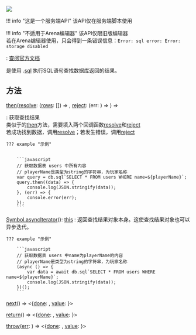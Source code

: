 <a href="https://github.com/qndm"><img src="https://img.shields.io/badge/%E8%B4%A1%E7%8C%AE%E8%80%85-qndm-blue"></img></a>

!!! info "这是一个服务端API"
    该API仅在服务端脚本使用

!!! info "不适用于Arena编辑器"
    该API仅限旧版编辑器  
    若在Arena编辑器使用，只会得到一条错误信息：`Error: sql error: Error: storage disabled`

: [查阅官方文档](https://box3.yuque.com/org-wiki-box3-ev7rl4/guide/sgq16q6t6e3pzz2c)

[](Box3QueryResult)是使用 [](db).[sql](method) 执行SQL语句查找数据库返回的结果。


## 方法
[then](method)([resolve](callbackArg): ([rows](arg): [](any)[]) => [](any), [reject](callbackArg): (err: [](any)) => [](any)) => [](void)

:   获取查找结果  
    类似于[](Promise)的[then](method)方法，需要填入两个回调函数[resolve](callbackArg)和[reject](callbackArg)  
    若成功找到数据，调用[resolve](callbackArg)；若发生错误，调用[reject](callbackArg)

    ??? example "示例"

        
        ```javascript
        // 获取数据表 users 中所有内容
        // playerName是类型为string的字符串，为玩家名称
        var query = db.sql`SELECT * FROM users WHERE name=${playerName}`;
        query.then((data) => {
            console.log(JSON.stringify(data));
        }, (err) => {
            console.error(err);
        });
        ```

[Symbol.asyncIterator](method)(): [this](keyword)
:   返回查找结果对象本身。这使查找结果对象也可以异步迭代。

    ??? example "示例"

        ```javascript
        // 获取数据表 users 中name为playerName的内容
        // playerName是类型为string的字符串，为玩家名称
        (async () => {
            var data = await db.sql`SELECT * FROM users WHERE name=${playerName}`;
            console.log(JSON.stringify(data));
        })();
        ```

[next](method)() => [](Promise)<{[done](property): [](boolean), [value](property): [](any)}>

[return](method)() => [](Promise)<{[done](property): [](boolean), [value](property): [](any)}>

[throw](method)([err](arg): [](any)) => [](Promise)<{[done](property): [](boolean), [value](property): [](any)}>
